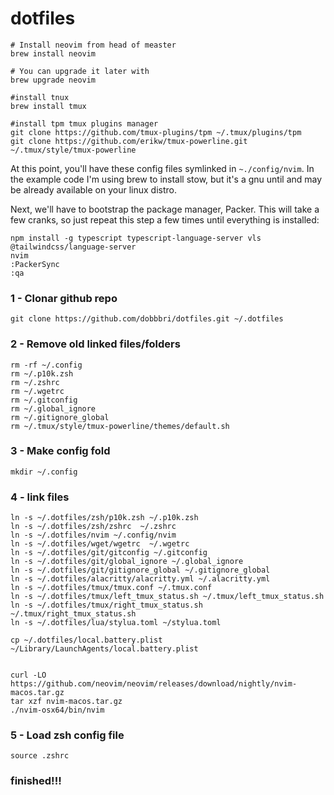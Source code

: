 # dotfiles

```shell
# Install neovim from head of measter
brew install neovim

# You can upgrade it later with
brew upgrade neovim

#install tnux
brew install tmux

#install tpm tmux plugins manager
git clone https://github.com/tmux-plugins/tpm ~/.tmux/plugins/tpm
git clone https://github.com/erikw/tmux-powerline.git ~/.tmux/style/tmux-powerline

```

At this point, you'll have these config files symlinked in `~./config/nvim`. In
the example code I'm using brew to install stow, but it's a gnu until and may
be already available on your linux distro.

Next, we'll have to bootstrap the package manager, Packer. This will take a few
cranks, so just repeat this step a few times until everything is installed:

```shell
npm install -g typescript typescript-language-server vls @tailwindcss/language-server
nvim
:PackerSync
:qa
```


### 1 - Clonar github repo

```
git clone https://github.com/dobbbri/dotfiles.git ~/.dotfiles
```

### 2 - Remove old linked files/folders

```
rm -rf ~/.config
rm ~/.p10k.zsh
rm ~/.zshrc
rm ~/.wgetrc
rm ~/.gitconfig
rm ~/.global_ignore
rm ~/.gitignore_global
rm ~/.tmux/style/tmux-powerline/themes/default.sh
```

### 3 - Make config fold

```
mkdir ~/.config
```

### 4 - link files

```
ln -s ~/.dotfiles/zsh/p10k.zsh ~/.p10k.zsh
ln -s ~/.dotfiles/zsh/zshrc  ~/.zshrc
ln -s ~/.dotfiles/nvim ~/.config/nvim
ln -s ~/.dotfiles/wget/wgetrc  ~/.wgetrc
ln -s ~/.dotfiles/git/gitconfig ~/.gitconfig
ln -s ~/.dotfiles/git/global_ignore ~/.global_ignore
ln -s ~/.dotfiles/git/gitignore_global ~/.gitignore_global
ln -s ~/.dotfiles/alacritty/alacritty.yml ~/.alacritty.yml
ln -s ~/.dotfiles/tmux/tmux.conf ~/.tmux.conf
ln -s ~/.dotfiles/tmux/left_tmux_status.sh ~/.tmux/left_tmux_status.sh
ln -s ~/.dotfiles/tmux/right_tmux_status.sh ~/.tmux/right_tmux_status.sh
ln -s ~/.dotfiles/lua/stylua.toml ~/stylua.toml

cp ~/.dotfiles/local.battery.plist ~/Library/LaunchAgents/local.battery.plist


curl -LO https://github.com/neovim/neovim/releases/download/nightly/nvim-macos.tar.gz
tar xzf nvim-macos.tar.gz
./nvim-osx64/bin/nvim

```

### 5 - Load zsh config file

```
source .zshrc
```

### finished!!!
